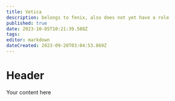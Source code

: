 ```yaml
---
title: Vetica
description: belongs to fenix, also does not yet have a role
published: true
date: 2023-10-05T10:21:39.588Z
tags: 
editor: markdown
dateCreated: 2023-09-20T03:04:53.869Z
---
```


# Header
Your content here